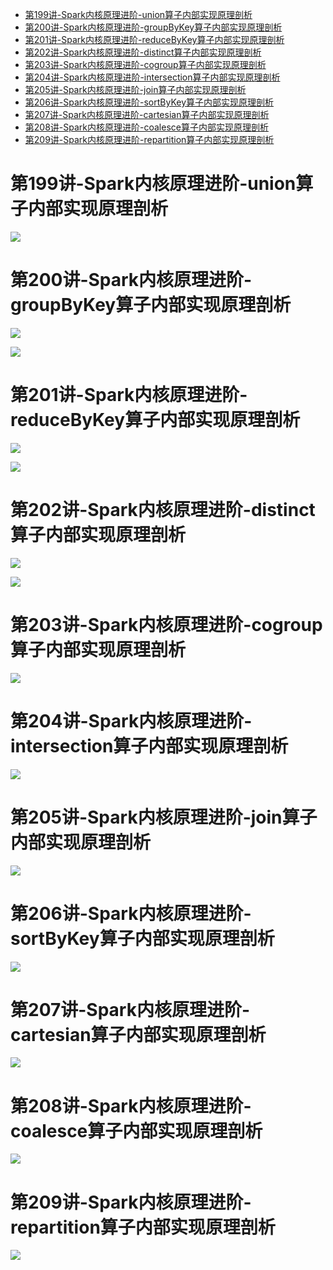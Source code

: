 
<!-- TOC -->

- [第199讲-Spark内核原理进阶-union算子内部实现原理剖析](#第199讲-spark内核原理进阶-union算子内部实现原理剖析)
- [第200讲-Spark内核原理进阶-groupByKey算子内部实现原理剖析](#第200讲-spark内核原理进阶-groupbykey算子内部实现原理剖析)
- [第201讲-Spark内核原理进阶-reduceByKey算子内部实现原理剖析](#第201讲-spark内核原理进阶-reducebykey算子内部实现原理剖析)
- [第202讲-Spark内核原理进阶-distinct算子内部实现原理剖析](#第202讲-spark内核原理进阶-distinct算子内部实现原理剖析)
- [第203讲-Spark内核原理进阶-cogroup算子内部实现原理剖析](#第203讲-spark内核原理进阶-cogroup算子内部实现原理剖析)
- [第204讲-Spark内核原理进阶-intersection算子内部实现原理剖析](#第204讲-spark内核原理进阶-intersection算子内部实现原理剖析)
- [第205讲-Spark内核原理进阶-join算子内部实现原理剖析](#第205讲-spark内核原理进阶-join算子内部实现原理剖析)
- [第206讲-Spark内核原理进阶-sortByKey算子内部实现原理剖析](#第206讲-spark内核原理进阶-sortbykey算子内部实现原理剖析)
- [第207讲-Spark内核原理进阶-cartesian算子内部实现原理剖析](#第207讲-spark内核原理进阶-cartesian算子内部实现原理剖析)
- [第208讲-Spark内核原理进阶-coalesce算子内部实现原理剖析](#第208讲-spark内核原理进阶-coalesce算子内部实现原理剖析)
- [第209讲-Spark内核原理进阶-repartition算子内部实现原理剖析](#第209讲-spark内核原理进阶-repartition算子内部实现原理剖析)

<!-- /TOC -->


# 第199讲-Spark内核原理进阶-union算子内部实现原理剖析

![](../../pic/2019-06-09-10-54-31.png)


# 第200讲-Spark内核原理进阶-groupByKey算子内部实现原理剖析

![](../../pic/2019-06-09-10-55-07.png)

![](../../pic/2019-06-09-10-55-18.png)


# 第201讲-Spark内核原理进阶-reduceByKey算子内部实现原理剖析

![](../../pic/2019-06-09-10-56-09.png)

![](../../pic/2019-06-09-10-56-39.png)


# 第202讲-Spark内核原理进阶-distinct算子内部实现原理剖析

![](../../pic/2019-06-09-10-57-09.png)

![](../../pic/2019-06-09-10-57-41.png)


# 第203讲-Spark内核原理进阶-cogroup算子内部实现原理剖析

![](../../pic/2019-06-09-10-58-16.png)


# 第204讲-Spark内核原理进阶-intersection算子内部实现原理剖析

![](../../pic/2019-06-09-10-58-47.png)


# 第205讲-Spark内核原理进阶-join算子内部实现原理剖析

![](../../pic/2019-06-09-10-59-11.png)


# 第206讲-Spark内核原理进阶-sortByKey算子内部实现原理剖析

![](../../pic/2019-06-09-10-59-41.png)


# 第207讲-Spark内核原理进阶-cartesian算子内部实现原理剖析

![](../../pic/2019-06-09-11-00-10.png)


# 第208讲-Spark内核原理进阶-coalesce算子内部实现原理剖析

![](../../pic/2019-06-09-11-00-38.png)


# 第209讲-Spark内核原理进阶-repartition算子内部实现原理剖析

![](../../pic/2019-06-09-11-01-21.png)
